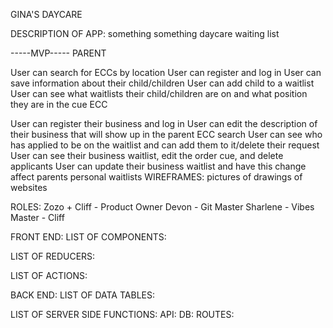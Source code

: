 GINA'S DAYCARE

DESCRIPTION OF APP: something something daycare waiting list

-----MVP----- PARENT

User can search for ECCs by location
User can register and log in
User can save information about their child/children
User can add child to a waitlist
User can see what waitlists their child/children are on and what position they are in the cue
ECC

User can register their business and log in
User can edit the description of their business that will show up in the parent ECC search
User can see who has applied to be on the waitlist and can add them to it/delete their request
User can see their business waitlist, edit the order cue, and delete applicants
User can update their business waitlist and have this change affect parents personal waitlists
WIREFRAMES: pictures of drawings of websites

ROLES: Zozo + Cliff - Product Owner Devon - Git Master Sharlene -  Vibes Master - Cliff

FRONT END: LIST OF COMPONENTS:

LIST OF REDUCERS:

LIST OF ACTIONS:

BACK END: LIST OF DATA TABLES:

LIST OF SERVER SIDE FUNCTIONS: API: DB: ROUTES:
